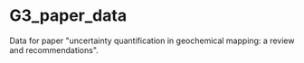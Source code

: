 # G3_paper_data
Data for paper "uncertainty quantification in geochemical mapping: a review and recommendations".
